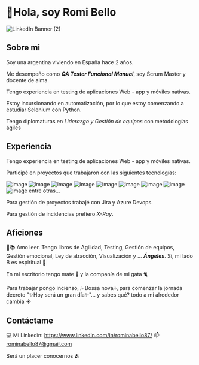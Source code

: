 # 👋Hola, soy Romi Bello


![ LinkedIn Banner (2)](https://github.com/rominabello87/rominabello87/assets/105647455/a6bf6fc3-8da9-4f23-853b-230aad4552b1)

## Sobre mi

Soy una argentina viviendo en España hace 2 años. 

Me desempeño como ***QA Tester Funcional Manual***, soy Scrum Master y docente de alma.

Tengo experiencia en testing de aplicaciones Web - app y móviles nativas.

Estoy incursionando en automatización, por lo que estoy comenzando a estudiar Selenium con Python.

Tengo diplomaturas en *Liderazgo y Gestión de equipos* con metodologías ágiles

## Experiencia

Tengo experiencia en testing de aplicaciones Web - app y móviles nativas.

Participé en proyectos que trabajaron con las siguientes tecnologías:

![image](https://github.com/rominabello87/rominabello87/assets/105647455/d60ba6cb-1d4a-41a7-986f-281734e7276f) ![image](https://github.com/rominabello87/rominabello87/assets/105647455/37e11c62-0f87-4192-9fd1-2f51dde8df49)
![image](https://github.com/rominabello87/rominabello87/assets/105647455/80f2d50b-045b-4062-8724-0449d577a59e) ![image](https://github.com/rominabello87/rominabello87/assets/105647455/d8aeb88d-19c8-4210-a4e2-db4aa571a515)
![image](https://github.com/rominabello87/rominabello87/assets/105647455/7302927c-233e-419e-bb98-1f019280812c) ![image](https://github.com/rominabello87/rominabello87/assets/105647455/a2b353cb-a9de-467c-b80c-44c7055b5f13)
![image](https://github.com/rominabello87/rominabello87/assets/105647455/afa6857d-8661-4114-8346-3847203f6b6f) 
![image](https://github.com/rominabello87/rominabello87/assets/105647455/b85a94a3-ab20-475e-bbef-4a31f249ae29) ![image](https://github.com/rominabello87/rominabello87/assets/105647455/418dd8dc-05e6-471a-a3cd-a078f5f0b82c)
 entre otras...

Para gestión de proyectos trabajé con Jira y Azure Devops.

Para gestión de incidencias prefiero *X-Ray*.

## Aficiones

​📖​📚 Amo leer. Tengo libros de Agilidad, Testing, Gestión de equipos, Gestión emocional, Ley de atracción, Visualización y ... ***Ángeles***. Sí, mi lado B es espiritual 🪽​

En mi escritorio tengo mate 🧉 y la companía de mi gata 🐈​

Para trabajar pongo incienso, 🎶 Bossa nova🎶, para comenzar la jornada decreto "✨Hoy será un gran día✨"... y sabes qué? todo a mi alrededor cambia ​☀️

## Contáctame

💻 Mi Linkedin: https://www.linkedin.com/in/rominabello87/
📫 rominabello87@gmail.com

Será un placer conocernos 🫂
<!---
rominabello87/rominabello87 is a ✨ special ✨ repository because its `README.md` (this file) appears on your GitHub profile.
You can click the Preview link to take a look at your changes.
--->

